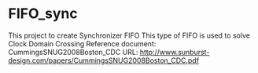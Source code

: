 # FIFO_sync
This project to create Synchronizer FIFO
This type of FIFO is used to solve Clock Domain Crossing
Reference document: CummingsSNUG2008Boston_CDC
URL: http://www.sunburst-design.com/papers/CummingsSNUG2008Boston_CDC.pdf
